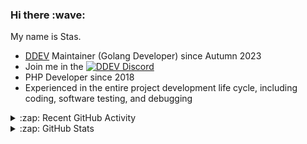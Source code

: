 <h3>Hi there :wave:</h3>

My name is Stas.

- [DDEV](https://github.com/ddev/ddev) Maintainer (Golang Developer) since Autumn 2023
- Join me in the [![DDEV Discord](https://img.shields.io/discord/664580571770388500?logo=discord&logoColor=%23fff&label=DDEV%20Discord&link=https%3A%2F%2Fddev.com%2Fs%2Fdiscord)](https://ddev.com/s/discord)
- PHP Developer since 2018
- Experienced in the entire project development life cycle, including coding, software testing, and debugging

<details>
  <summary>:zap: Recent GitHub Activity</summary>

<!--RECENT_ACTIVITY:start-->
1. 💬 Commented on [#441](https://github.com/ddev/ddev-intellij-plugin/issues/441#issuecomment-2905909110) in [ddev/ddev-intellij-plugin](https://github.com/ddev/ddev-intellij-plugin)<br>
2. 💬 Commented on [#441](https://github.com/ddev/ddev-intellij-plugin/issues/441#issuecomment-2905887547) in [ddev/ddev-intellij-plugin](https://github.com/ddev/ddev-intellij-plugin)<br>
3. 💬 Commented on [#263](https://github.com/ddev/ddev-intellij-plugin/issues/263#issuecomment-2904777791) in [ddev/ddev-intellij-plugin](https://github.com/ddev/ddev-intellij-plugin)<br>
4. ✔️ Closed issue [#263](https://github.com/ddev/ddev-intellij-plugin/issues/263) in [ddev/ddev-intellij-plugin](https://github.com/ddev/ddev-intellij-plugin)<br>
5. 💬 Commented on [#414](https://github.com/ddev/ddev-intellij-plugin/issues/414#issuecomment-2904698758) in [ddev/ddev-intellij-plugin](https://github.com/ddev/ddev-intellij-plugin)<br>
6. ❗️ Opened issue [#441](https://github.com/ddev/ddev-intellij-plugin/issues/441) in [ddev/ddev-intellij-plugin](https://github.com/ddev/ddev-intellij-plugin)<br>
7. 💬 Commented on [#414](https://github.com/ddev/ddev-intellij-plugin/issues/414#issuecomment-2904343939) in [ddev/ddev-intellij-plugin](https://github.com/ddev/ddev-intellij-plugin)<br>
8. 💬 Commented on [#7328](https://github.com/ddev/ddev/issues/7328#issuecomment-2904089512) in [ddev/ddev](https://github.com/ddev/ddev)<br>
9. ✔️ Closed issue [#7328](https://github.com/ddev/ddev/issues/7328) in [ddev/ddev](https://github.com/ddev/ddev)<br>
10. 💬 Commented on [#7328](https://github.com/ddev/ddev/issues/7328#issuecomment-2903990865) in [ddev/ddev](https://github.com/ddev/ddev)<br>
11. 💬 Commented on [#7328](https://github.com/ddev/ddev/issues/7328#issuecomment-2903945666) in [ddev/ddev](https://github.com/ddev/ddev)<br>
12. 💬 Commented on [#83](https://github.com/ddev/ddev-browsersync/pull/83#issuecomment-2903811495) in [ddev/ddev-browsersync](https://github.com/ddev/ddev-browsersync)<br>
13. 💬 Commented on [#7328](https://github.com/ddev/ddev/issues/7328#issuecomment-2903794201) in [ddev/ddev](https://github.com/ddev/ddev)<br>
14. 💬 Commented on [#7328](https://github.com/ddev/ddev/issues/7328#issuecomment-2903781778) in [ddev/ddev](https://github.com/ddev/ddev)<br>
15. 💬 Commented on [#7328](https://github.com/ddev/ddev/issues/7328#issuecomment-2903595495) in [ddev/ddev](https://github.com/ddev/ddev)<br>
16. 💪 Opened PR [#7327](https://github.com/ddev/ddev/pull/7327) in [ddev/ddev](https://github.com/ddev/ddev)<br>
17. 👍 Approved [#7326](https://github.com/ddev/ddev/pull/7326#pullrequestreview-2861826368) in [ddev/ddev](https://github.com/ddev/ddev)<br>
18. 💬 Commented on [#7326](https://github.com/ddev/ddev/pull/7326#issuecomment-2901703367) in [ddev/ddev](https://github.com/ddev/ddev)<br>
19. ✔️ Closed issue [#7320](https://github.com/ddev/ddev/issues/7320) in [ddev/ddev](https://github.com/ddev/ddev)<br>
20. 🎉 Merged PR [#7324](https://github.com/ddev/ddev/pull/7324) in [ddev/ddev](https://github.com/ddev/ddev)<br>
<!--RECENT_ACTIVITY:end-->

</details>

<details>
  <summary>:zap: GitHub Stats</summary>

  <picture>
    <source
      srcset="https://github-readme-stats.vercel.app/api?username=stasadev&show_icons=true&count_private=true&include_all_commits=true&hide_border=true&theme=tokyonight"
      media="(prefers-color-scheme: dark)"
    />
    <source
      srcset="https://github-readme-stats.vercel.app/api?username=stasadev&show_icons=true&count_private=true&include_all_commits=true&hide_border=true"
      media="(prefers-color-scheme: light), (prefers-color-scheme: no-preference)"
    />
    <img src="https://github-readme-stats.vercel.app/api?username=stasadev&show_icons=true&count_private=true&include_all_commits=true&hide_border=true" />
  </picture>

</details>
